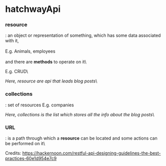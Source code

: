 # hatchwayApi

### resource
 : an object or representation of something, which has some data associated with it,\
\
 E.g. Animals, employees\
 \
 and there are **methods** to operate on it\

 E.g. CRUD\
 
*Here, resource are api that leads blog posts*\
 
 ### collections
 : set of resources E.g. companies

 *Here, collections is the list which stores all the info about the blog posts*\

 ### URL 
 : is a path through which a **resource** can be located and some actions can be performed on it\



 Credits: https://hackernoon.com/restful-api-designing-guidelines-the-best-practices-60e1d954e7c9

